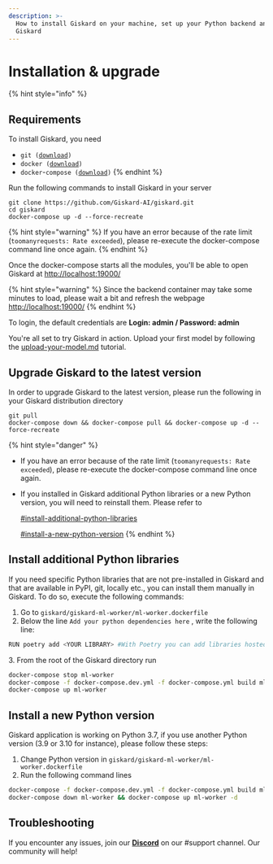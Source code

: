 ```yaml
---
description: >-
  How to install Giskard on your machine, set up your Python backend and upgrade
  Giskard
---
```


# Installation & upgrade

{% hint style="info" %}
## Requirements

To install Giskard, you need

* `git (`[`download`](https://git-scm.com/book/en/v2/Getting-Started-Installing-Git)`)`
* `docker (`[`download`](https://docs.docker.com/get-docker/)`)`
* `docker`-`compose (`[`download`](https://docs.docker.com/compose/install/)`)`
{% endhint %}

Run the following commands to install Giskard in your server

```shell
git clone https://github.com/Giskard-AI/giskard.git
cd giskard
docker-compose up -d --force-recreate
```

{% hint style="warning" %}
If you have an error because of the rate limit (`toomanyrequests: Rate exceeded`), please re-execute the docker-compose command line once again.
{% endhint %}

Once the docker-compose starts all the modules, you'll be able to open Giskard at [http://localhost:19000/](http://localhost:19000/)

{% hint style="warning" %}
Since the backend container may take some minutes to load, please wait a bit and refresh the webpage [http://localhost:19000/](http://localhost:19000/)
{% endhint %}

To login, the default credentials are **Login: admin / Password: admin**

You're all set to try Giskard in action. Upload your first model by following the [upload-your-model.md](upload-your-model.md "mention") tutorial.

## Upgrade Giskard to the latest version

In order to upgrade Giskard to the latest version, please run the following in your Giskard distribution directory

```shell
git pull
docker-compose down && docker-compose pull && docker-compose up -d --force-recreate
```

{% hint style="danger" %}
* If you have an error because of the rate limit (`toomanyrequests: Rate exceeded`), please re-execute the docker-compose command line once again.
*   If you installed in Giskard additional Python libraries or a new Python version, you will need to reinstall them. Please refer to

    [#install-additional-python-libraries](installation.md#install-additional-python-libraries "mention")

    [#install-a-new-python-version](installation.md#install-a-new-python-version "mention")
{% endhint %}

## Install additional Python libraries

If you need specific Python libraries that are not pre-installed in Giskard and that are available in PyPI, git, locally etc., you can install them manually in Giskard. To do so, execute the following commands:

1. Go to `giskard/giskard-ml-worker/ml-worker.dockerfile`
2. Below the line `Add your python dependencies here` , write the following line:&#x20;

```bash
RUN poetry add <YOUR LIBRARY> #With Poetry you can add libraries hosted locally, Github, PyPI, etc. See: https://python-poetry.org/docs/cli/#add etc
```

&#x20; 3\. From the root of the Giskard directory run

```bash
docker-compose stop ml-worker
docker-compose -f docker-compose.dev.yml -f docker-compose.yml build ml-worker
docker-compose up ml-worker
```

## Install a new Python version

Giskard application is working on Python 3.7, if you use another Python version (3.9 or 3.10 for instance), please follow these steps:

1. Change Python version in `giskard/giskard-ml-worker/ml-worker.dockerfile`
2. Run the following command lines

```bash
docker-compose -f docker-compose.dev.yml -f docker-compose.yml build ml-worker
docker-compose down ml-worker && docker-compose up ml-worker -d
```

## Troubleshooting[​](https://docs.airbyte.com/deploying-airbyte/on-aws-ec2#troubleshooting)

If you encounter any issues, join our [**Discord**](https://discord.gg/fkv7CAr3FE) on our #support channel. Our community will help!&#x20;

